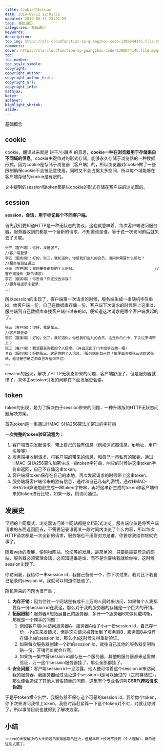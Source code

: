 ```yaml
---
title: Cookie与Session
date: 2019-09-12 12:01:32
updated: 2019-09-13 23:02:25
tags: 基础遍历
categories: 基础遍历
keywords:
description:
top_img: https://sls-cloudfunction-ap-guangzhou-code-1300044145.file.myqcloud.com/upload/cookie.png
comments:
cover: https://sls-cloudfunction-ap-guangzhou-code-1300044145.file.myqcloud.com/upload/cookie.png
toc:
toc_number:
toc_style_simple:
copyright:
copyright_author:
copyright_author_href:
copyright_url:
copyright_info:
mathjax:
katex:
aplayer:
highlight_shrink:
aside:
---
```


基础概念

## cookie

cookie，翻译过来就是 饼干/小甜点 的意思，**cookie一种在浏览器用于存储来自不同域的信息**，cookie由键值对的形式存储，能够永久存储于浏览器的一种数据形式，因为cookie是存储于浏览器（客户端）的，所以浏览器对cookie做了一些限制确保cookie不会被恶意使用，同时又不会占据太多空间，所以每个域能够在客户端存储的cookie是有限的。

文中提到的session和token都是以cookie的形式存储在客户端的浏览器的。

## session

**session，会话，用于标记每个不同客户端。**

首先我们要知道HTTP是一种无状态的协议，这也就意味着，每次客户端访问服务器，服务器收到的都是一个全新的请求，不知道谁是谁，等于说一次访问前后就失去了关联。

```
张三（客户端）：你好，我是张三。												//客户端登录
李四（服务端）：好的，张三，我知道你，你是我们这儿的会员，请问你需要什么帮助？			//服务端验证通过
张三（客户端）：我想要查询我的个人信息。									//客户端操作（新的请求）
李四（服务端）：你是谁？你还没告诉我？											//服务端提示未登录
。。。
```

所以session的出现了，客户端第一次请求的时候，服务端生成一串随机字符串id，给客户端一份，自己在数据库存储一份，客户端下次请求的时候带上这串id，服务端到自己数据库查找客户端带过来的id，便知道这次请求是哪个客户端发起的了。

```
张三（客户端）：你好，我是张三。												//客户端登录
李四（服务端）：好的，张三，我知道你，你是我们这儿的会员，这是你的门卡，下次过来请带上？ 
张三（客户端）：我想要查询我的个人信息。(并且交出了门卡给李四瞧一眼)							
李四（服务端）：好的张三，这是你的个人信息。（服务端到自己的卡库里面查找张三给的这张纸，验证是否是之前自己发给张三过）									
。。。
```

session的出现，解决了HTTP无状态带来的问题，客户端舒服了，但是服务器就惨了，具体由session引发的问题在下面发展史会讲。

## token

token的出现，是为了解决由于session带来的问题，一种升级版的HTTP无状态问题解决方案。

首先token是一串通过HMAC-SHA256算法加密过的字符串

**一次完整的token验证流程为：**

1. 客户端首次发起请求，带上自己的独有信息（例如浏览器信息，ip地址，用户名等等）
2. 服务端接收到请求，将客户端的带来的信息，和自己一串私有的密钥，通过HMAC-SHA256算法加密生成一串token字符串，响应的时候讲这串token字符串返回，自己不存储这串token。
3. 客户端将token保存在自己的本地，再次发起请求的时候带上这串token。
4. 服务端将客户端带来的独有信息，通过和自己私有的密钥，通过HMAC-SHA256算法加密生成一串token字符串，再将这串新生成的token和客户端带来的token进行比较，如果一致，则访问通过。

## 发展史

早期的上网模式，浏览器访问某个网站都是文档形式浏览，服务端仅仅是将客户端请求的东西返回回去，不需要记录谁再某一段时间内浏览了什么内容，所以每次HTTP请求都是一次全新的请求，服务端也不用管对方是谁，你要啥我给你啥就完事了。

随着web的发展，像购物网站，论坛等的发展，最简单的，只要是需要登录的网站，服务器必须管理会话，必须知道谁是谁，而不是你要啥我就给你啥，这时候session出现了。

你访问我，我给你一串session id，我自己备份一个，你下次过来，我对比下我自己记录的session id，我就可以知道你是谁了。

随机带来的问题也很严重：

1. **内存开销**：因为往往一个网站是有成千上万的人同时来访问，如果每个人我都要存一份session id在我这，那么对于我的服务器的存储是一个巨大的开销。
2. **拓展限制**：服务器A想拓展自己的服务器，多开一个服务器B来做负载均衡，那就是一个棘手的问题：
   1. 例如客户端小a访问服务器A，服务器A给了小a一份session id，自己存一份，小a又来发请求，但是这次请求被转发到了服务器B，服务器B并没有存储小a的session id，那么小a这时候又得重新验证。
   2. 如果每次服务器创建一个新的session id，就往自己其他的服务器复制粘贴一份，开销代价就会升高。
   3. 如果统一集中将session id都存在一个服务器，其他的服务器都来这里做验证，万一这个session服务器挂了，那么全部都挂了。
3. **安全问题**：客户端session id一旦泄露，他人便可带着这个session id来访问我的服务器，我服务器经过验证这个session id是可以通过的（之前存储过），那么便会造成了其他人冒名顶替的问题，这里有个专业名词叫**CSRF(跨站请求伪造)**

于是乎token横空出世，我服务器不保存这个可恶的session id，我给你个token，你下次来访问我带上token，我临时再赶紧算一下这个token对不对，对就让你过了，所以事情目前也就得到了解决方案。

## 小结

	token的出现解决的大头问题的服务器端的压力，但是本质上换汤不换药（个人理解），新的验证形式罢了。

